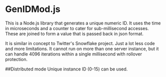# GenIDMod.js
This is a Node.js library that generates a unique numeric ID. It uses 
the time in microseconds and a counter to cater for sub-millisecond 
accesses. These are joined to form a value that is passed back in json 
format.

It is similar in concept to Twitter's Snowflake project. Just a lot less 
code and more limitations. It cannot run on more than one server instance, 
but it can handle 4096 iterations within a single millisecond with 
rollover protection.

##Distributed mode
Unique instance ID (0-15) can be used.
